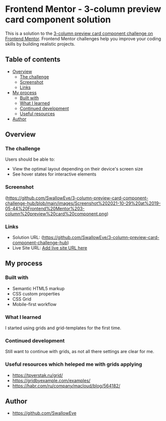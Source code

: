 # Frontend Mentor - 3-column preview card component solution

This is a solution to the [3-column preview card component challenge on Frontend Mentor](https://www.frontendmentor.io/challenges/3column-preview-card-component-pH92eAR2-). Frontend Mentor challenges help you improve your coding skills by building realistic projects. 

## Table of contents

- [Overview](#overview)
  - [The challenge](#the-challenge)
  - [Screenshot](#screenshot)
  - [Links](#links)
- [My process](#my-process)
  - [Built with](#built-with)
  - [What I learned](#what-i-learned)
  - [Continued development](#continued-development)
  - [Useful resources](#useful-resources)
- [Author](#author)


## Overview

### The challenge

Users should be able to:

- View the optimal layout depending on their device's screen size
- See hover states for interactive elements

### Screenshot

(https://github.com/SwallowEve/3-column-preview-card-component-challenge-hub/blob/main/images/Screenshot%202021-10-29%20at%2019-05-44%20Frontend%20Mentor%203-column%20preview%20card%20component.png)

### Links

- Solution URL: (https://github.com/SwallowEve/3-column-preview-card-component-challenge-hub)
- Live Site URL: [Add live site URL here](https://your-live-site-url.com)

## My process

### Built with

- Semantic HTML5 markup
- CSS custom properties
- CSS Grid
- Mobile-first workflow

### What I learned

I started using grids and grid-templates for the first time.


### Continued development

Still want to continue with grids, as not all there settings are clear for me.

### Useful resources which heleped me with grids applying

- https://tpverstak.ru/grid/
- https://gridbyexample.com/examples/
- https://habr.com/ru/company/macloud/blog/564182/


## Author

- https://github.com/SwallowEve

